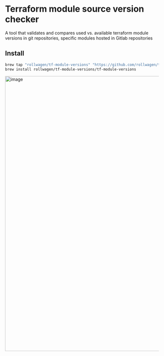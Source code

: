 # Terraform module source version checker

A tool that validates and compares used vs. available terraform module versions
in git repositories, specific modules hosted in Gitlab repositories

## Install

```sh
brew tap "rollwagen/tf-module-versions" "https://github.com/rollwagen/tf-module-versions"
brew install rollwagen/tf-module-versions/tf-module-versions
```

<img width="901" alt="image" src="https://user-images.githubusercontent.com/7364201/179170042-5649e5f1-dc31-4e00-9a4d-8e4c7c5773df.png">
